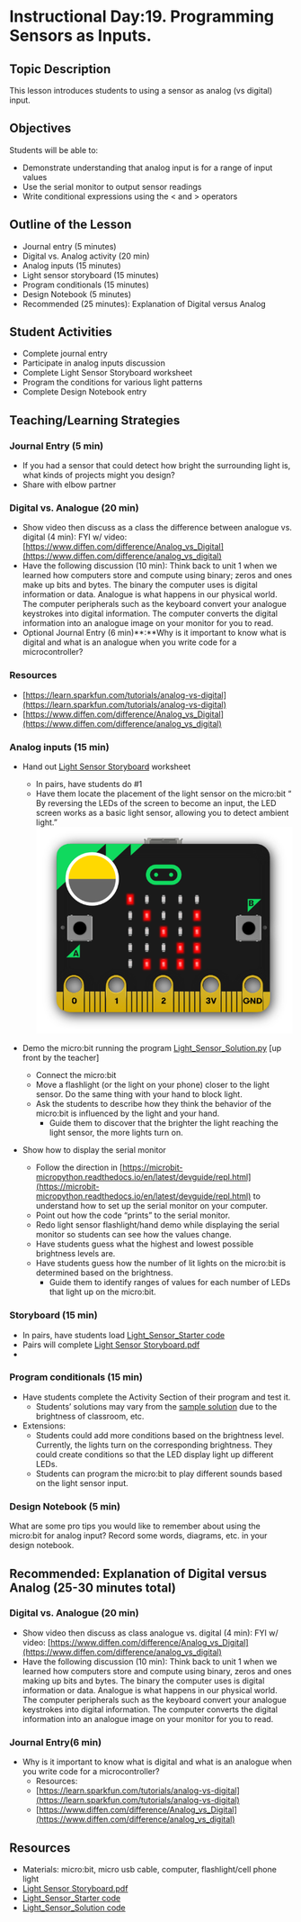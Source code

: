 # Instructional Day:19. Programming Sensors as Inputs.

## Topic Description
This lesson introduces students to using a sensor as analog (vs digital) input.

## Objectives
Students will be able to:
* Demonstrate understanding that analog input is for a range of input values 
* Use the serial monitor to output sensor readings
* Write conditional expressions using the < and > operators

## Outline of the Lesson
* Journal entry (5 minutes)
* Digital vs. Analog activity (20 min)
* Analog inputs (15 minutes)
* Light sensor storyboard (15 minutes)
* Program conditionals (15 minutes)
* Design Notebook (5 minutes)
* Recommended (25 minutes): Explanation of Digital versus Analog

## Student Activities
* Complete journal entry
* Participate in analog inputs discussion
* Complete Light Sensor Storyboard worksheet
* Program the conditions for various light patterns
* Complete Design Notebook entry

## Teaching/Learning Strategies
### Journal Entry (5 min)
* If you had a sensor that could detect how bright the surrounding light is, what kinds of projects might you design? 
* Share with elbow partner

### Digital vs. Analogue (20 min)
* Show video then discuss as a class the difference between analogue vs. digital (4 min): FYI w/ video:  [https://www.diffen.com/difference/Analog_vs_Digital](https://www.diffen.com/difference/analog_vs_digital) 
* Have the following discussion (10 min): Think back to unit 1 when we learned how computers store and compute using binary; zeros and ones make up bits and bytes. The binary the computer uses is digital information or data. Analogue is what happens in our physical world. The computer peripherals such as the keyboard convert your analogue keystrokes into digital information. The computer converts the digital information into an analogue image on your monitor for you to read.
* Optional Journal Entry (6 min)**:**Why is it important to know what is digital and what is an analogue when you write code for a microcontroller?

### Resources
*  [https://learn.sparkfun.com/tutorials/analog-vs-digital](https://learn.sparkfun.com/tutorials/analog-vs-digital) 
*  [https://www.diffen.com/difference/Analog_vs_Digital](https://www.diffen.com/difference/analog_vs_digital) 

### Analog inputs (15 min)
* Hand out  [Light Sensor Storyboard](https://docs.google.com/document/d/1ZvjFxAPxzTpEu85ZbJpRKLhnmq4PfE1x6TbGVmTzEm4/edit?usp=sharing)  worksheet
	* In pairs, have students do #1
	* Have them locate the placement of the light sensor on the micro:bit “ By reversing the LEDs of the screen to become an input, the LED screen works as a basic light sensor, allowing you to detect ambient light.”
![](microbit.png)

* Demo the micro:bit running the program  [Light_Sensor_Solution.py](Light_Sensor_Solution.py)  [up front by the teacher]
	* Connect the micro:bit 
	* Move a flashlight (or the light on your phone) closer to the light sensor. Do the same thing with your hand to block light.
	* Ask the students to describe how they think the behavior of the micro:bit is influenced by the light and your hand.
		* Guide them to discover that the brighter the light reaching the light sensor, the more lights turn on.
* Show how to display the serial monitor
	* Follow the direction in  [https://microbit-micropython.readthedocs.io/en/latest/devguide/repl.html](https://microbit-micropython.readthedocs.io/en/latest/devguide/repl.html)  to understand how to set up the serial monitor on your computer.
	* Point out how the code “prints” to the serial monitor.
	* Redo light sensor flashlight/hand demo while displaying the serial monitor so students can see how the values change.
	* Have students guess what the highest and lowest possible brightness levels are.
	* Have students guess how the number of lit lights on the micro:bit is determined based on the brightness.
		* Guide them to identify ranges of values for each number of LEDs that light up on the micro:bit.

### Storyboard (15 min)
* In pairs, have students load  [Light_Sensor_Starter code](Light_Sensor_Starter.py) 
* Pairs will complete  [Light Sensor Storyboard.pdf](https://drive.google.com/open?id=0Bxk0iHqkw1WFWDB3Q0hsalhnS0U) 
* 
### Program conditionals (15 min)
* Have students complete the Activity Section of their program and test it.
	* Students’ solutions may vary from the  [sample solution](https://drive.google.com/open?id=1g_1rWQhKe_RPU_0axBkzsdbtjCvhPLOm)  due to the brightness of classroom, etc.
* Extensions: 
	* Students could add more conditions based on the brightness level. Currently, the lights turn on the corresponding brightness.  They could create conditions so that the LED display light up different LEDs. 
	* Students can program the micro:bit to play different sounds based on the light sensor input. 

### Design Notebook (5 min)
What are some pro tips you would like to remember about using the micro:bit for analog input? Record some words, diagrams, etc. in your design notebook. 

## Recommended: Explanation of Digital versus Analog (25-30 minutes total)
### Digital vs. Analogue (20 min)
* Show video then discuss as class analogue vs. digital (4 min): FYI w/ video:  [https://www.diffen.com/difference/Analog_vs_Digital](https://www.diffen.com/difference/analog_vs_digital) 
* Have the following discussion (10 min): Think back to unit 1 when we learned how computers store and compute using binary, zeros and ones making up bits and bytes. The binary the computer uses is digital information or data. Analogue is what happens in our physical world. The computer peripherals such as the keyboard convert your analogue keystrokes into digital information. The computer converts the digital information into an analogue image on your monitor for you to read.

###  Journal Entry(6 min)
* Why is it important to know what is digital and what is an analogue when you write code for a microcontroller?
	* Resources: 
	*  [https://learn.sparkfun.com/tutorials/analog-vs-digital](https://learn.sparkfun.com/tutorials/analog-vs-digital) 
	*  [https://www.diffen.com/difference/Analog_vs_Digital](https://www.diffen.com/difference/analog_vs_digital) 

## Resources
* Materials: micro:bit, micro usb cable, computer, flashlight/cell phone light
*  [Light Sensor Storyboard.pdf](https://drive.google.com/open?id=1ZvjFxAPxzTpEu85ZbJpRKLhnmq4PfE1x6TbGVmTzEm4) 
*  [Light_Sensor_Starter code](Light_Sensor_Starter.py) 
*  [Light_Sensor_Solution code](Light_Sensor_Solution.py) 

